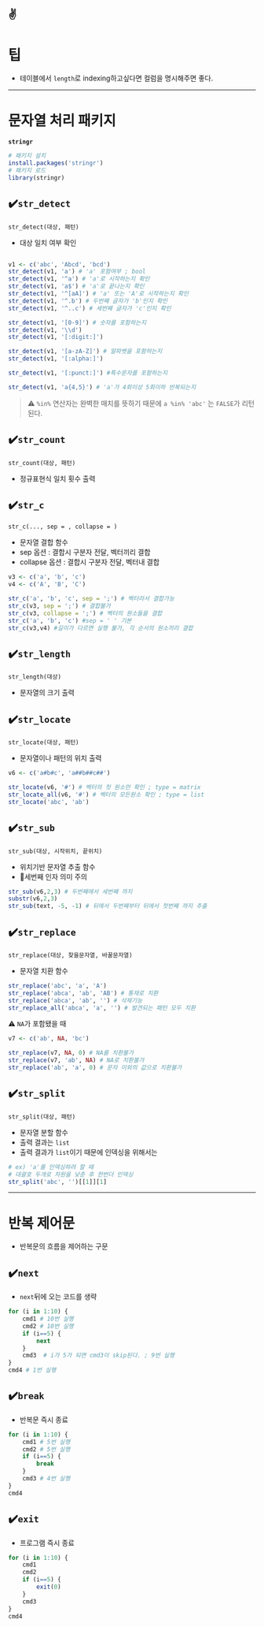 :v:
---
# 팁
- 테이블에서 `length`로 indexing하고싶다면 컬럼을 명시해주면 좋다.

---
# 문자열 처리 패키지
**`stringr`**
```r
# 패키지 설치
install.packages('stringr')
# 패키지 로드
library(stringr)
```

## :heavy_check_mark:`str_detect`
`str_detect(대상, 패턴)`
- 대상 일치 여부 확인

```r

v1 <- c('abc', 'Abcd', 'bcd')
str_detect(v1, 'a') # 'a' 포함여부 ; bool
str_detect(v1, '^a') # 'a'로 시작하는지 확인
str_detect(v1, 'a$') # 'a'로 끝나는지 확인
str_detect(v1, '^[aA]') # 'a' 또는 'A'로 시작하는지 확인
str_detect(v1, '^.b') # 두번째 글자가 'b'인지 확인
str_detect(v1, '^..c') # 세번째 글자가 'c'인지 확인

str_detect(v1, '[0-9]') # 숫자를 포함하는지
str_detect(v1, '\\d')
str_detect(v1, '[:digit:]')

str_detect(v1, '[a-zA-Z]') # 알파벳을 포함하는지
str_detect(v1, '[:alpha:]')

str_detect(v1, '[:punct:]') #특수문자를 포함하는지

str_detect(v1, 'a{4,5}') # 'a'가 4회이상 5회이하 반복되는지
```

>:warning: `%in%` 연산자는 완벽한 매치를 뜻하기 때문에 `a %in% 'abc'` 는 `FALSE`가 리턴된다.

## :heavy_check_mark:`str_count`
`str_count(대상, 패턴)`
- 정규표현식 일치 횟수 출력

## :heavy_check_mark:`str_c`
`str_c(..., sep = , collapse = )`
- 문자열 결합 함수
- sep 옵션 : 결합시 구분자 전달, 벡터끼리 결합
- collapse 옵션 : 결합시 구분자 전달, 벡터내 결합

```r
v3 <- c('a', 'b', 'c')
v4 <- c('A', 'B', 'C')

str_c('a', 'b', 'c', sep = ';') # 벡터라서 결합가능
str_c(v3, sep = ';') # 결합불가
str_c(v3, collapse = ';') # 벡터의 원소들을 결합
str_c('a', 'b', 'c') #sep = ' ' 기본
str_c(v3,v4) #길이가 다르면 실행 불가, 각 순서의 원소끼리 결합
```

## :heavy_check_mark:`str_length`
`str_length(대상)`
- 문자열의 크기 출력

##  :heavy_check_mark:`str_locate`
`str_locate(대상, 패턴)`
- 문자열이나 패턴의 위치 출력
```r
v6 <- c('a#b#c', 'a##b##c##')

str_locate(v6, '#') # 벡터의 첫 원소만 확인 ; type = matrix
str_locate_all(v6, '#') # 벡터의 모든원소 확인 ; type = list
str_locate('abc', 'ab') 
```


##  :heavy_check_mark:`str_sub`
`str_sub(대상, 시작위치, 끝위치)`
- 위치기반 문자열 추출 함수
- :pushpin:세번째 인자 의미 주의

```r
str_sub(v6,2,3) # 두번째에서 세번째 까지
substr(v6,2,3)
str_sub(text, -5, -1) # 뒤에서 두번째부터 뒤에서 첫번째 까지 추출
```

## :heavy_check_mark:`str_replace`
`str_replace(대상, 찾을문자열, 바꿀문자열)`
- 문자열 치환 함수

```r
str_replace('abc', 'a', 'A')
str_replace('abca', 'ab', 'AB') # 통재로 치환
str_replace('abca', 'ab', '') # 삭제기능
str_replace_all('abca', 'a', '') # 발견되는 패턴 모두 치환
```
:warning: `NA`가 포함됐을 때
```r
v7 <- c('ab', NA, 'bc')

str_replace(v7, NA, 0) # NA를 치환불가
str_replace(v7, 'ab', NA) # NA로 치환불가
str_replace('ab', 'a', 0) # 문자 이외의 값으로 치환불가
```

## :heavy_check_mark:`str_split`
`str_split(대상, 패턴)`
- 문자열 분할 함수
- 출력 결과는 `list`
- 출력 결과가 `list`이기 때문에 인덱싱을 위해서는
```r
# ex) 'a'를 인덱싱하려 할 때
# 대괄호 두개로 차원을 낮춘 후 한번더 인덱싱 
str_split('abc', '')[[1]][1]
```

---

# 반복 제어문
- 반복문의 흐름을 제어하는 구문
## :heavy_check_mark:`next`
- `next`뒤에 오는 코드를 생략
```r
for (i in 1:10) {
    cmd1 # 10번 실행
    cmd2 # 10번 실행
    if (i==5) {
        next
    }
    cmd3  # i가 5가 되면 cmd3이 skip된다. ; 9번 실행
}
cmd4 # 1번 실행
```

## :heavy_check_mark:`break`
- 반복문 즉시 종료
```r
for (i in 1:10) {
    cmd1 # 5번 실행
    cmd2 # 5번 실행
    if (i==5) {
        break
    }
    cmd3 # 4번 실행
}
cmd4
```

## :heavy_check_mark:`exit`
- 프로그램 즉시 종료

```r
for (i in 1:10) {
    cmd1
    cmd2
    if (i==5) {
        exit(0)
    }
    cmd3
}
cmd4
```

